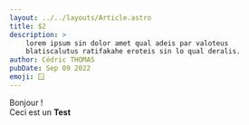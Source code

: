 ```yaml
---
layout: ../../layouts/Article.astro
title: $2
description: >
    lorem ipsum sin dolor amet qual adeis par valoteus
    blatiscalutus ratifakahe eroteis sin lo qual deralis.
author: Cédric THOMAS
pubDate: Sep 09 2022
emoji: 🪟
---
```


Bonjour !  
Ceci est un **Test**
